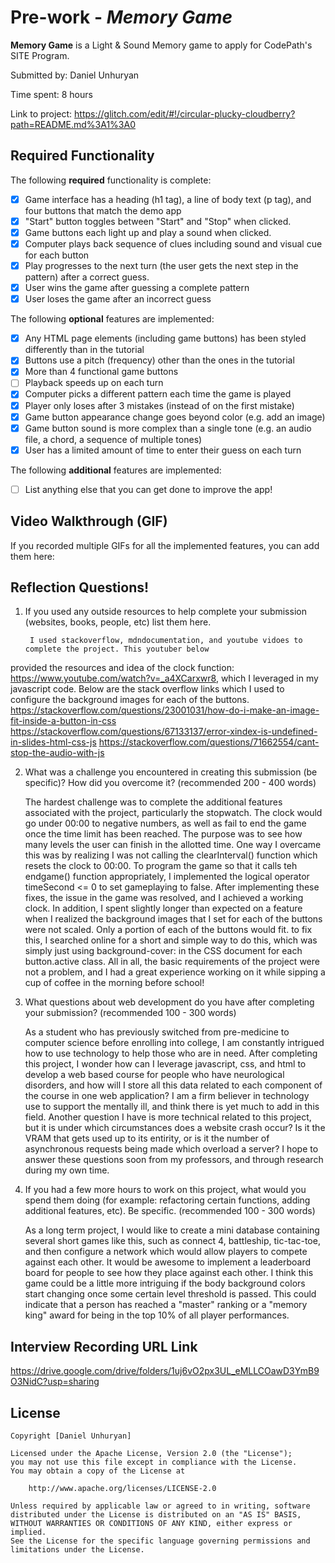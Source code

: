 # Pre-work - *Memory Game*

**Memory Game** is a Light & Sound Memory game to apply for CodePath's SITE Program. 

Submitted by: Daniel Unhuryan

Time spent: 8 hours

Link to project: https://glitch.com/edit/#!/circular-plucky-cloudberry?path=README.md%3A1%3A0

## Required Functionality

The following **required** functionality is complete:

* [x] Game interface has a heading (h1 tag), a line of body text (p tag), and four buttons that match the demo app
* [x] "Start" button toggles between "Start" and "Stop" when clicked. 
* [x] Game buttons each light up and play a sound when clicked. 
* [x] Computer plays back sequence of clues including sound and visual cue for each button
* [x] Play progresses to the next turn (the user gets the next step in the pattern) after a correct guess. 
* [x] User wins the game after guessing a complete pattern
* [x] User loses the game after an incorrect guess

The following **optional** features are implemented:

* [x] Any HTML page elements (including game buttons) has been styled differently than in the tutorial
* [x] Buttons use a pitch (frequency) other than the ones in the tutorial
* [x] More than 4 functional game buttons
* [ ] Playback speeds up on each turn
* [x] Computer picks a different pattern each time the game is played
* [x] Player only loses after 3 mistakes (instead of on the first mistake)
* [x] Game button appearance change goes beyond color (e.g. add an image)
* [x] Game button sound is more complex than a single tone (e.g. an audio file, a chord, a sequence of multiple tones)
* [x] User has a limited amount of time to enter their guess on each turn

The following **additional** features are implemented:

- [ ] List anything else that you can get done to improve the app!

## Video Walkthrough (GIF)

If you recorded multiple GIFs for all the implemented features, you can add them here:


## Reflection Questions!

1. If you used any outside resources to help complete your submission (websites, books, people, etc) list them here. 

        I used stackoverflow, mdndocumentation, and youtube vidoes to complete the project. This youtuber below
provided the resources and idea of the clock function: https://www.youtube.com/watch?v=_a4XCarxwr8, which I leveraged in my javascript code. Below are the stack overflow links which I used to configure the background images for each of the buttons.               https://stackoverflow.com/questions/23001031/how-do-i-make-an-image-fit-inside-a-button-in-css
https://stackoverflow.com/questions/67133137/error-xindex-is-undefined-in-slides-html-css-js
https://stackoverflow.com/questions/71662554/cant-stop-the-audio-with-js
        

2. What was a challenge you encountered in creating this submission (be specific)? How did you overcome it? (recommended 200 - 400 words) 
    
      The hardest challenge was to complete the additional features associated with the project, particularly the stopwatch. The clock would go under 00:00 to negative numbers, as well as fail to end the game once the time limit has been reached. The purpose was to see how many levels the user can finish in the allotted time. One way I overcame this was by realizing I was not calling the clearInterval() function which resets the clock to 00:00. To program the game so that it calls teh endgame() function appropriately, I implemented the logical operator timeSecond <= 0 to set gameplaying to false. After implementing these fixes, the issue in the game was resolved, and I achieved a working clock. 
       In addition, I spent slightly longer than expected on a feature when I realized the background images that I set for each of the buttons were not scaled. Only a portion of each of the buttons would fit. to fix this, I searched online for a short and simple way to do this, which was simply just using background-cover: in the CSS document for each button.active class. All in all, the basic requirements of the project were not a problem, and I had a great experience working on it while sipping a cup of coffee in the morning before school!    
        
3. What questions about web development do you have after completing your submission? (recommended 100 - 300 words) 

    As a student who has previously switched from pre-medicine to computer science before enrolling into college, I am constantly intrigued how to use technology to help those who are in need. After completing this project, I wonder how can I leverage javascript, css, and html to develop a web based course for people who have neurological disorders, and how will I store all this data related to each component of the course in one web application? I am a firm believer in technology use to support the mentally ill, and think there is yet much to add in this field. 
    Another question I have is more technical related to this project, but it is under which circumstances does a website crash occur? Is it the VRAM that gets used up to its entirity, or is it the number of asynchronous requests being made which overload a server? I hope to answer these questions soon from my professors, and through research during my own time.

4. If you had a few more hours to work on this project, what would you spend them doing (for example: refactoring certain functions, adding additional features, etc). Be specific. (recommended 100 - 300 words) 
    
    As a long term project, I would like to create a mini database containing several short games like this, such as connect 4, battleship, tic-tac-toe, and then configure a network which would allow players to compete against each other. It would be awesome to implement a leaderboard board for people to see how they place against each other. I think this game could be a little more intriguing if the body background colors start changing once some certain level threshold is passed. This could indicate that a person has reached a "master" ranking or a "memory king" award for being in the top 10% of all player performances.   



## Interview Recording URL Link

https://drive.google.com/drive/folders/1uj6vO2px3UL_eMLLCOawD3YmB9O3NidC?usp=sharing


## License

    Copyright [Daniel Unhuryan]

    Licensed under the Apache License, Version 2.0 (the "License");
    you may not use this file except in compliance with the License.
    You may obtain a copy of the License at

        http://www.apache.org/licenses/LICENSE-2.0

    Unless required by applicable law or agreed to in writing, software
    distributed under the License is distributed on an "AS IS" BASIS,
    WITHOUT WARRANTIES OR CONDITIONS OF ANY KIND, either express or implied.
    See the License for the specific language governing permissions and
    limitations under the License.
